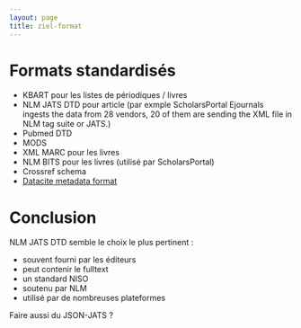```yaml
---
layout: page
title: ziel-format
---
```


# Formats standardisés

 * KBART pour les listes de périodiques / livres
 * NLM JATS DTD pour article (par exmple ScholarsPortal Ejournals ingests the data from 28 vendors, 20 of them are sending the XML file in NLM tag suite or JATS.)
 * Pubmed DTD
 * MODS
 * XML MARC pour les livres
 * NLM BITS pour les livres (utilisé par ScholarsPortal)
 * Crossref schema
 * [Datacite metadata format](https://schema.datacite.org/)

# Conclusion

NLM JATS DTD semble le choix le plus pertinent :

 * souvent fourni par les éditeurs
 * peut contenir le fulltext
 * un standard NISO
 * soutenu par NLM
 * utilisé par de nombreuses plateformes


Faire aussi du JSON-JATS ?
